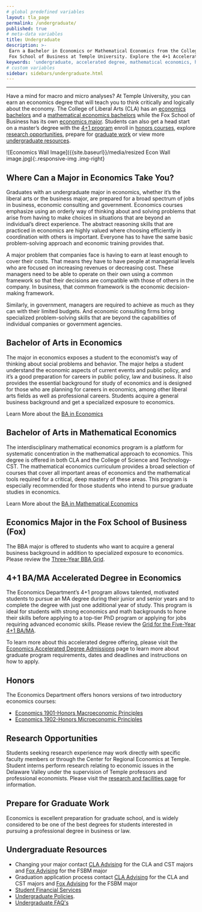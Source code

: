 ```yaml
---
# global predefined variables
layout: tla_page
permalink: /undergraduate/
published: true
# meta-data variables
title: Undergraduate
description: >-
 Earn a Bachelor in Economics or Mathematical Economics from the College of Liberal Arts, or explore the economics major from the
 Fox School of Business at Temple University. Explore the 4+1 Accelerated Degree program, honors courses, and research opportunities.
keywords: 'undergraduate, accelerated degree, mathematical economics, honors, research, resources'
# custom variables
sidebar: sidebars/undergraduate.html
---
```

___

Have a mind for macro and micro analyses? At Temple University, you can earn an economics degree that will teach you to think critically and logically about the economy. The College of Liberal Arts (CLA) has an [economics bachelors](#bachelor-of-arts-in-economics) and a [mathematical economics bachelors](#bachelor-of-arts-in-mathematical-economics) while the Fox School of Business has its own [economics major](#economics-major-in-the-fox-school-of-business-fox). Students can also get a head start on a master’s degree with the [4+1 program](#4-1-ba-ma-accelerated-degree-in-economics) enroll in [honors courses](#honors), explore [research opportunities](#research-opportunities), prepare for [graduate work](#prepare-for-graduate-work) or view more [undergraduate resources](#undergraduate-resources).

![Economics Wall Image]({{site.baseurl}}/media/resized Econ Wall image.jpg){:.responsive-img .img-right}
## Where Can a Major in Economics Take You?
Graduates with an undergraduate major in economics, whether it’s the liberal arts or the business major, are prepared for a broad spectrum of jobs in business, economic consulting and government. Economics courses emphasize using an orderly way of thinking about and solving problems that arise from having to make choices in situations that are beyond an individual’s direct experience. The abstract reasoning skills that are practiced in economics are highly valued where choosing efficiently in coordination with others is important. Everyone has to have the same basic problem-solving approach and economic training provides that.

A major problem that companies face is having to earn at least enough to cover their costs. That means they have to have people at managerial levels who are focused on increasing revenues or decreasing cost. These managers need to be able to operate on their own using a common framework so that their decisions are compatible with those of others in the company. In business, that common framework is the economic decision-making framework.

Similarly, in government, managers are required to achieve as much as they can with their limited budgets. And economic consulting firms bring specialized problem-solving skills that are beyond the capabilities of individual companies or government agencies.

## Bachelor of Arts in Economics
The major in economics exposes a student to the economist’s way of thinking about social problems and behavior. The major helps a student understand the economic aspects of current events and public policy, and it’s a good preparation for careers in public policy, law and business. It also provides the essential background for study of economics and is designed for those who are planning for careers in economics, among other liberal arts fields as well as professional careers. Students acquire a general business background and get a  specialized exposure to economics.

Learn More about the [BA in Economics](https://www.temple.edu/academics/degree-programs/economics-major-la-econ-ba)

## Bachelor of Arts in Mathematical Economics
The interdisciplinary mathematical economics program is a platform for systematic concentration in the mathematical approach to economics. This degree is offered in both CLA and the College of Science and Technology-CST. The mathematical economics curriculum provides a broad selection of courses that cover all important areas of economics and the mathematical tools required for a critical, deep mastery of these areas. This program is especially recommended for those students who intend to pursue graduate studies in economics.

Learn More about the [BA in Mathematical Economics](https://www.temple.edu/academics/degree-programs/mathematical-economics-major-la-mecn-ba)
 
## Economics Major in the Fox School of Business (Fox)
The BBA major is offered to students who want to acquire a general business background in addition to specialized exposure to economics. Please review the [Three-Year BBA Grid](https://liberalarts.temple.edu/sites/liberalarts/files/3yearBBAinEconomics.pdf).

## 4+1 BA/MA Accelerated Degree in Economics
The Economics Department’s 4+1 program allows talented, motivated students to pursue an MA degree during their junior and senior years and to complete the degree with just one additional year of study. This program is ideal for students with strong economics and math backgrounds to hone their skills before applying to a top-tier PhD program or applying for jobs requiring advanced economic skills. Please review the [Grid for the Five-Year 4+1 BA/MA](https://liberalarts.temple.edu/sites/liberalarts/files/Economics_BA_and_MA_41_Program-Annette.pdf).

To learn more about this accelerated degree offering, please visit the [Economics Accelerated Degree Admissions](https://liberalarts.temple.edu/ba-economics-ma-economics) page to learn more about graduate program requirements, dates and deadlines and instructions on how to apply.

## Honors
The Economics Department offers honors versions of two introductory economics courses:
- [Economics 1901-Honors Macroeconomic Principles](http://bulletin.temple.edu/search/?P=ECON%201901)
- [Economics 1902-Honors Microeconomic Principles](http://bulletin.temple.edu/search/?P=ECON%201902)

## Research Opportunities
Students seeking research experience may work directly  with specific faculty members or through the Center for  Regional Economics at Temple. Student interns perform research relating to economic issues in the Delaware Valley under the supervision of Temple professors and professional economists. Please visit the [research and facilities page](https://www.temple.edu/academics/degree-programs/economics-major-la-econ-ba/cla-economics-ba-research-facilities) for information. 

## Prepare for Graduate Work
Economics is excellent preparation for graduate school, and is widely considered to be one of the best degrees for students interested in pursuing a professional degree in business or law.

## Undergraduate Resources
- Changing your major contact [CLA Advising](http://www.cla.temple.edu/advising/) for the CLA and CST majors and [Fox Advising](http://www.fox.temple.edu/cms_academics/dept/advising/) for the FSBM major
- Graduation application process contact [CLA Advising](http://www.cla.temple.edu/advising/) for the CLA and CST majors and [Fox Advising](http://www.fox.temple.edu/cms_academics/dept/advising/) for the FSBM major
- [Student Financial Services](https://www.temple.edu/admissions/financial-aid)
- [Undergraduate Policies](http://bulletin.temple.edu/undergraduate/academic-policies/).
- [Undergraduate FAQ's](https://liberalarts.temple.edu/sites/liberalarts/files/Economics%20Undergraduate%20FAQ%27s.pdf)

